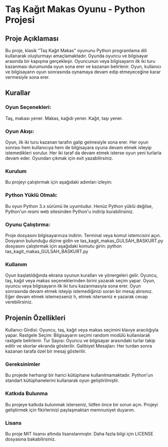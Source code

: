 # Taş Kağıt Makas Oyunu - Python Projesi
## Proje Açıklaması
Bu proje, klasik "Taş Kağıt Makas" oyununu Python programlama dili kullanarak oluşturmayı amaçlamaktadır. Oyunda oyuncu ve bilgisayar arasında bir kapışma gerçekleşir. Oyuncunun veya bilgisayarın ilk iki turu kazanması durumunda oyun sona erer ve kazanan belirlenir. Oyun, kullanıcı ve bilgisayarın oyun sonrasında oynamaya devam edip etmeyeceğine karar vermesiyle sona erer.

## Kurallar
### Oyun Seçenekleri:
Taş, makası yener.
Makas, kağıdı yener.
Kağıt, taşı yener.
### Oyun Akışı:
Oyun, ilk iki turu kazanan tarafın galip gelmesiyle sona erer.
Her oyun sonrası hem kullanıcıya hem de bilgisayara oyuna devam etmek isteyip istemedikleri sorulur.
Her iki taraf da devam etmek isterse oyun yeni turlarla devam eder.
Oyundan çıkmak için exit yazabilirsiniz.
### Kurulum
Bu projeyi çalıştırmak için aşağıdaki adımları izleyin:

### Python Yüklü Olmalı:

Bu oyun Python 3.x sürümü ile uyumludur. Henüz Python yüklü değilse, Python'un resmi web sitesinden Python'u indirip kurabilirsiniz.
### Oyunu Çalıştırma:

Proje dosyasını bilgisayarınıza indirin.
Terminal veya komut istemcisini açın.
Dosyanın bulunduğu dizine gidin ve tas_kagit_makas_GULSAH_BASKURT.py dosyasını çalıştırmak için aşağıdaki komutu girin:
python tas_kagit_makas_GULSAH_BASKURT.py

### Kullanım
Oyun başlatıldığında ekrana oyunun kuralları ve yönergeleri gelir. Oyuncu, taş, kağıt veya makas seçeneklerinden birini yazarak seçim yapar. Oyun, oyuncu veya bilgisayarın ilk iki turu kazanmasıyla sona erer. Oyun sonrasında devam etmek isteyip istemediğinizi soran bir mesaj alırsınız. Eğer devam etmek istemezseniz h, etmek isterseniz e yazarak cevap verebilirsiniz.

## Projenin Özellikleri
Kullanıcı Girdisi: Oyuncu, taş, kağıt veya makas seçimini klavye aracılığıyla yapar.
Rastgele Seçim: Bilgisayarın seçimi random modülü kullanılarak rastgele belirlenir.
Tur Sayısı: Oyuncu ve bilgisayar arasındaki turlar takip edilir ve skorlar ekranda gösterilir.
Galibiyet Mesajları: Her turdan sonra kazanan tarafa özel bir mesaj gösterilir.
### Gereksinimler
Bu projede herhangi bir harici kütüphane kullanılmamaktadır. Python'un standart kütüphanelerini kullanarak oyun geliştirilmiştir.

### Katkıda Bulunma
Bu projeye katkıda bulunmak isterseniz, lütfen önce bir sorun açın. Projeyi geliştirmek için fikirlerinizi paylaşmaktan memnuniyet duyarım.

### Lisans
Bu proje MIT lisansı altında lisanslanmıştır. Daha fazla bilgi için LICENSE dosyasına bakabilirsiniz.
